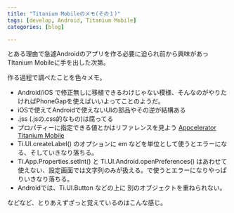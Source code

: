 ```yaml
---
title: "Titanium Mobileのメモ(その１)"
tags: [develop, Android, Titanium Mobile]
categories: [blog]

---
```


とある理由で急遽Androidのアプリを作る必要に迫られ前から興味があっTItanium Mobileに手を出した次第。

作る過程で調べたことを色々メモ。

  * Android/iOS で修正無しに移植できるわけじゃない模様、そんなのがやりたければPhoneGapを使えばいいよってことのようだ。
  * iOSで使えてAndroidで使えないUIの部品やその逆が結構ある
  * .jss (.jsの.css的なもの)は腐ってる
  * プロパティーに指定できる値とかはリファレンスを見よう [Appcelerator Titanium Mobile][1]
  * Ti.UI.createLabel() のオプションに em などを単位として使うとエラーになる、そしていきなり落ちる。
  * Ti.App.Properties.setInt() と Ti.UI.Android.openPreferences() はあわせて使えない、設定画面では文字列のみが扱える。で使うとエラーになりやっぱりいきなり落ちる。
  * Androidでは、Ti.UI.Button などの上に 別のオブジェクトを重ねられない。

などなど、とりあえずざっと覚えているのはこんな感じ。

 [1]: http://docs.appcelerator.com/titanium/2.1/index.html
